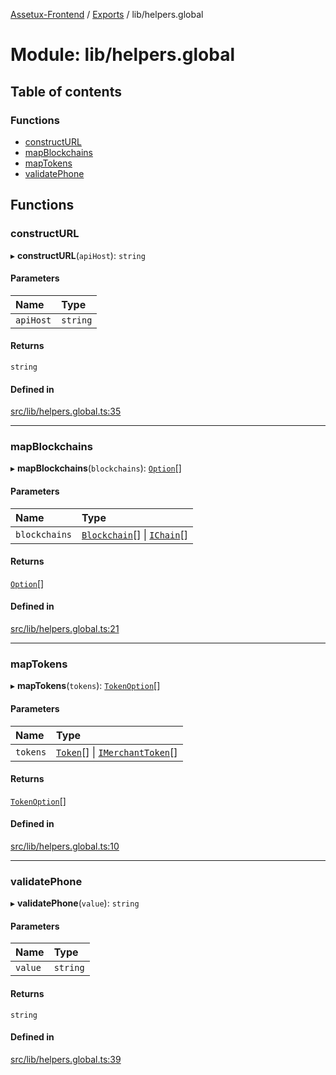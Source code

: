 [Assetux-Frontend](../README.md) / [Exports](../modules.md) / lib/helpers.global

# Module: lib/helpers.global

## Table of contents

### Functions

- [constructURL](lib_helpers_global.md#constructurl)
- [mapBlockchains](lib_helpers_global.md#mapblockchains)
- [mapTokens](lib_helpers_global.md#maptokens)
- [validatePhone](lib_helpers_global.md#validatephone)

## Functions

### constructURL

▸ **constructURL**(`apiHost`): `string`

#### Parameters

| Name | Type |
| :------ | :------ |
| `apiHost` | `string` |

#### Returns

`string`

#### Defined in

[src/lib/helpers.global.ts:35](https://github.com/ASSETUX/frontend/blob/9a68660/src/lib/helpers.global.ts#L35)

___

### mapBlockchains

▸ **mapBlockchains**(`blockchains`): [`Option`](components_common_input_select_types_input_select.md#option)[]

#### Parameters

| Name | Type |
| :------ | :------ |
| `blockchains` | [`Blockchain`](lib_backend_main_types_backend_main.md#blockchain)[] \| [`IChain`](../interfaces/lib_backend_ecommerce_types_backend_ecommerce.IChain.md)[] |

#### Returns

[`Option`](components_common_input_select_types_input_select.md#option)[]

#### Defined in

[src/lib/helpers.global.ts:21](https://github.com/ASSETUX/frontend/blob/9a68660/src/lib/helpers.global.ts#L21)

___

### mapTokens

▸ **mapTokens**(`tokens`): [`TokenOption`](components_home_form_group_form_types_form.md#tokenoption)[]

#### Parameters

| Name | Type |
| :------ | :------ |
| `tokens` | [`Token`](lib_backend_main_types_backend_main.md#token)[] \| [`IMerchantToken`](../interfaces/lib_backend_ecommerce_types_backend_ecommerce.IMerchantToken.md)[] |

#### Returns

[`TokenOption`](components_home_form_group_form_types_form.md#tokenoption)[]

#### Defined in

[src/lib/helpers.global.ts:10](https://github.com/ASSETUX/frontend/blob/9a68660/src/lib/helpers.global.ts#L10)

___

### validatePhone

▸ **validatePhone**(`value`): `string`

#### Parameters

| Name | Type |
| :------ | :------ |
| `value` | `string` |

#### Returns

`string`

#### Defined in

[src/lib/helpers.global.ts:39](https://github.com/ASSETUX/frontend/blob/9a68660/src/lib/helpers.global.ts#L39)
